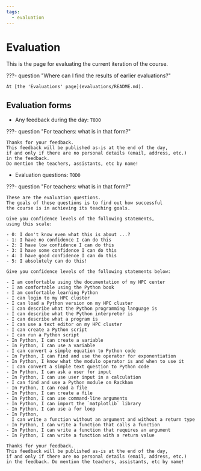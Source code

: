 ```yaml
---
tags:
  - evaluation
---
```


# Evaluation

This is the page for evaluating the current iteration of the course.

???- question "Where can I find the results of earlier evaluations?"

    At [the 'Evaluations' page](evaluations/README.md).

## Evaluation forms

- Any feedback during the day: `TODO`

???- question "For teachers: what is in that form?"

    Thanks for your feedback.
    This feedback will be published as-is at the end of the day,
    if and only if there are no personal details (email, address, etc.)
    in the feedback.
    Do mention the teachers, assistants, etc by name!

- Evaluation questions: `TODO`

???- question "For teachers: what is in that form?"

    These are the evaluation questions.
    The goals of these questions is to find out how successful
    the course is in achieving its teaching goals.

    Give you confidence levels of the following statements,
    using this scale:

    - 0: I don't know even what this is about ...?
    - 1: I have no confidence I can do this
    - 2: I have low confidence I can do this
    - 3: I have some confidence I can do this
    - 4: I have good confidence I can do this
    - 5: I absolutely can do this!

    Give you confidence levels of the following statements below:

    - I am comfortable using the documentation of my HPC center
    - I am comfortable using the Python book
    - I am comfortable learning Python
    - I can login to my HPC cluster
    - I can load a Python version on my HPC cluster
    - I can describe what the Python programming language is
    - I can describe what the Python interpreter is
    - I can describe what a program is
    - I can use a text editor on my HPC cluster
    - I can create a Python script
    - I can run a Python script
    - In Python, I can create a variable
    - In Python, I can use a variable
    - I can convert a simple equation to Python code
    - In Python, I can find and use the operator for exponentiation
    - In Python, I know what the modulo operator is and when to use it
    - I can convert a simple text question to Python code
    - In Python, I can ask a user for input
    - In Python, I can use user input in a calculation
    - I can find and use a Python module on Rackham
    - In Python, I can read a file
    - In Python, I can create a file
    - In Python, I can use command-line arguments
    - In Python, I can import the `matplotlib` library
    - In Python, I can use a for loop
    - In Python,
      I can write a function without an argument and without a return type
    - In Python, I can write a function that calls a function
    - In Python, I can write a function that requires an argument
    - In Python, I can write a function with a return value

    Thanks for your feedback.
    This feedback will be published as-is at the end of the day,
    if and only if there are no personal details (email, address, etc.)
    in the feedback. Do mention the teachers, assistants, etc by name!
